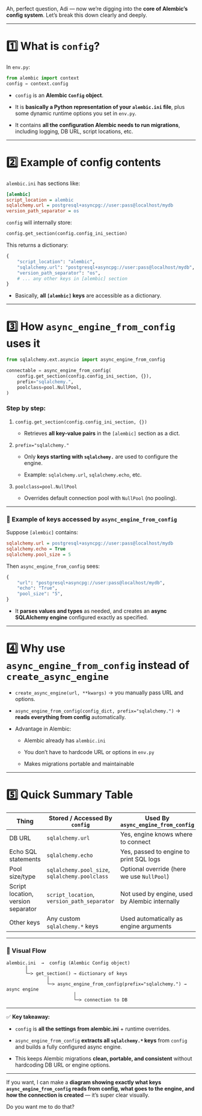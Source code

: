 Ah, perfect question, Adi — now we’re digging into the **core of Alembic’s config system**. Let’s break this down clearly and deeply.

---

# 1️⃣ What is `config`?

In `env.py`:

```python
from alembic import context
config = context.config
```

- `config` is an **Alembic `Config` object**.
    
- It is **basically a Python representation of your `alembic.ini` file**, plus some dynamic runtime options you set in `env.py`.
    
- It contains **all the configuration Alembic needs to run migrations**, including logging, DB URL, script locations, etc.
    

---

# 2️⃣ Example of config contents

`alembic.ini` has sections like:

```ini
[alembic]
script_location = alembic
sqlalchemy.url = postgresql+asyncpg://user:pass@localhost/mydb
version_path_separator = os
```

`config` will internally store:

```python
config.get_section(config.config_ini_section)
```

This returns a dictionary:

```python
{
    "script_location": "alembic",
    "sqlalchemy.url": "postgresql+asyncpg://user:pass@localhost/mydb",
    "version_path_separator": "os",
    # ... any other keys in [alembic] section
}
```

- Basically, **all `[alembic]` keys** are accessible as a dictionary.
    

---

# 3️⃣ How `async_engine_from_config` uses it

```python
from sqlalchemy.ext.asyncio import async_engine_from_config

connectable = async_engine_from_config(
    config.get_section(config.config_ini_section, {}),
    prefix="sqlalchemy.",
    poolclass=pool.NullPool,
)
```

### Step by step:

1. `config.get_section(config.config_ini_section, {})`
    
    - Retrieves **all key-value pairs** in the `[alembic]` section as a dict.
        
2. `prefix="sqlalchemy."`
    
    - Only **keys starting with `sqlalchemy.`** are used to configure the engine.
        
    - Example: `sqlalchemy.url`, `sqlalchemy.echo`, etc.
        
3. `poolclass=pool.NullPool`
    
    - Overrides default connection pool with `NullPool` (no pooling).
        

---

### 🔹 Example of keys accessed by `async_engine_from_config`

Suppose `[alembic]` contains:

```ini
sqlalchemy.url = postgresql+asyncpg://user:pass@localhost/mydb
sqlalchemy.echo = True
sqlalchemy.pool_size = 5
```

Then `async_engine_from_config` sees:

```python
{
    "url": "postgresql+asyncpg://user:pass@localhost/mydb",
    "echo": "True",
    "pool_size": "5",
}
```

- It **parses values and types** as needed, and creates an **async SQLAlchemy engine** configured exactly as specified.
    

---

# 4️⃣ Why use `async_engine_from_config` instead of `create_async_engine`

- `create_async_engine(url, **kwargs)` → you manually pass URL and options.
    
- `async_engine_from_config(config_dict, prefix="sqlalchemy.")` → **reads everything from config** automatically.
    
- Advantage in Alembic:
    
    - Alembic already has `alembic.ini`
        
    - You don’t have to hardcode URL or options in `env.py`
        
    - Makes migrations portable and maintainable
        

---

# 5️⃣ Quick Summary Table

|Thing|Stored / Accessed By `config`|Used By `async_engine_from_config`|
|---|---|---|
|DB URL|`sqlalchemy.url`|Yes, engine knows where to connect|
|Echo SQL statements|`sqlalchemy.echo`|Yes, passed to engine to print SQL logs|
|Pool size/type|`sqlalchemy.pool_size`, `sqlalchemy.poolclass`|Optional override (here we use `NullPool`)|
|Script location, version separator|`script_location`, `version_path_separator`|Not used by engine, used by Alembic internally|
|Other keys|Any custom `sqlalchemy.*` keys|Used automatically as engine arguments|

---

### 🔹 Visual Flow

```
alembic.ini  →  config (Alembic Config object)
       │
       └─> get_section() → dictionary of keys
               │
               └─> async_engine_from_config(prefix="sqlalchemy.") → async engine
                         │
                         └─> connection to DB
```

---

✅ **Key takeaway:**

- `config` is **all the settings from alembic.ini** + runtime overrides.
    
- `async_engine_from_config` **extracts all `sqlalchemy.*` keys** from `config` and builds a fully configured async engine.
    
- This keeps Alembic migrations **clean, portable, and consistent** without hardcoding DB URL or engine options.
    

---

If you want, I can make a **diagram showing exactly what keys `async_engine_from_config` reads from config, what goes to the engine, and how the connection is created** — it’s super clear visually.

Do you want me to do that?